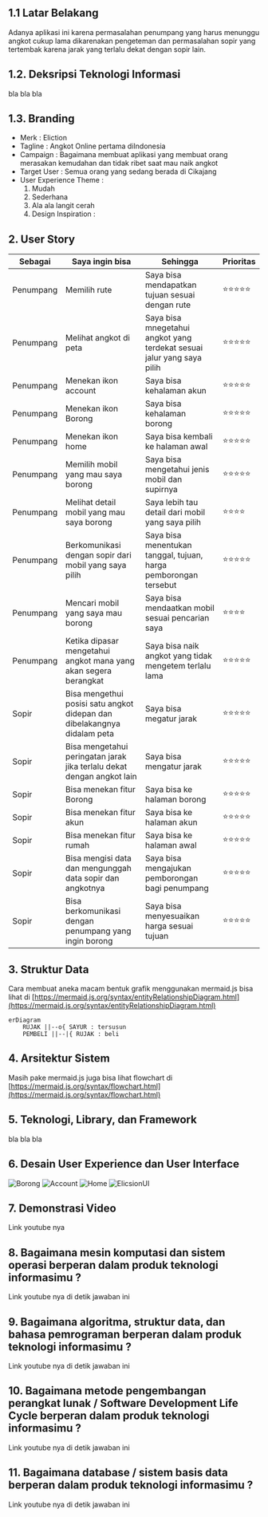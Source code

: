 ## 1.1 Latar Belakang

   Adanya aplikasi ini karena permasalahan penumpang yang harus menunggu angkot cukup lama dikarenakan pengeteman dan permasalahan sopir yang tertembak 
  karena jarak yang terlalu dekat dengan sopir lain.

## 1.2. Deksripsi Teknologi Informasi

bla bla bla

## 1.3. Branding
- Merk : Eliction
- Tagline : Angkot Online pertama diIndonesia 
- Campaign : Bagaimana membuat aplikasi yang membuat orang merasakan kemudahan dan tidak ribet saat mau naik angkot
- Target User : Semua orang yang sedang berada di Cikajang
- User Experience Theme :
   1.  Mudah
   2.  Sederhana
   3.  Ala ala langit cerah
   4.  Design Inspiration : 

## 2. User Story

Sebagai | Saya ingin bisa  | Sehingga | Prioritas
---|---|---|---
Penumpang |  Memilih rute | Saya bisa mendapatkan tujuan sesuai dengan rute | ⭐⭐⭐⭐⭐
Penumpang |  Melihat angkot di peta | Saya bisa mnegetahui angkot yang terdekat sesuai jalur yang saya pilih | ⭐⭐⭐⭐⭐
Penumpang | Menekan ikon account | Saya bisa kehalaman akun | ⭐⭐⭐⭐⭐
Penumpang | Menekan ikon Borong | Saya bisa kehalaman borong | ⭐⭐⭐⭐⭐
Penumpang | Menekan ikon home  | Saya bisa kembali ke halaman  awal | ⭐⭐⭐⭐⭐
Penumpang | Memilih mobil yang mau saya borong | Saya bisa mengetahui jenis mobil dan supirnya | ⭐⭐⭐⭐⭐
Penumpang | Melihat detail mobil yang mau saya borong | Saya lebih tau detail dari mobil yang saya pilih | ⭐⭐⭐⭐
Penumpang | Berkomunikasi dengan sopir dari mobil yang saya pilih | Saya bisa menentukan tanggal, tujuan, harga pemborongan tersebut |⭐⭐⭐⭐⭐
Penumpang | Mencari mobil yang saya mau borong | Saya bisa mendaatkan mobil sesuai pencarian saya | ⭐⭐⭐⭐
Penumpang | Ketika dipasar mengetahui angkot mana yang akan segera berangkat | Saya bisa naik angkot yang tidak mengetem terlalu lama | ⭐⭐⭐⭐⭐
Sopir | Bisa mengethui posisi satu angkot didepan dan dibelakangnya didalam peta | Saya bisa megatur jarak | ⭐⭐⭐⭐⭐
Sopir | Bisa mengetahui peringatan jarak jika terlalu dekat dengan angkot lain | Saya bisa mengatur jarak | ⭐⭐⭐⭐⭐  
Sopir | Bisa menekan fitur Borong | Saya bisa ke halaman borong | ⭐⭐⭐⭐⭐
Sopir | Bisa menekan fitur akun | Saya bisa ke halaman akun | ⭐⭐⭐⭐⭐
Sopir | Bisa menekan fitur rumah | Saya bisa ke halaman awal | ⭐⭐⭐⭐⭐
Sopir | Bisa mengisi data dan mengunggah data sopir dan angkotnya | Saya bisa mengajukan pemborongan bagi penumpang | ⭐⭐⭐⭐⭐
Sopir | Bisa berkomunikasi dengan penumpang yang ingin borong | Saya bisa menyesuaikan harga sesuai tujuan | ⭐⭐⭐⭐⭐

## 3. Struktur Data

Cara membuat aneka macam bentuk grafik menggunakan mermaid.js bisa lihat di [https://mermaid.js.org/syntax/entityRelationshipDiagram.html](https://mermaid.js.org/syntax/entityRelationshipDiagram.html) 

```mermaid
erDiagram
    RUJAK ||--o{ SAYUR : tersusun
    PEMBELI ||--|{ RUJAK : beli
```

## 4. Arsitektur Sistem

Masih pake mermaid.js juga bisa lihat flowchart di [https://mermaid.js.org/syntax/flowchart.html](https://mermaid.js.org/syntax/flowchart.html)

## 5. Teknologi, Library, dan Framework

bla bla bla

## 6. Desain User Experience dan User Interface
![Borong](https://github.com/ndasatriaa16/Peng.Inf/assets/144712874/0522d70c-81d2-4cb3-a5f8-0be738fcbfcd)
![Account](https://github.com/ndasatriaa16/Peng.Inf/assets/144712874/0d045384-fe99-49a9-a92a-f0e5f12ec806)
![Home](https://github.com/ndasatriaa16/Peng.Inf/assets/144712874/70055731-4842-4f33-bb33-ba872162bc7b)
![ElicsionUI](https://github.com/ndasatriaa16/Peng.Inf/assets/144712874/8c8fea44-04fa-4ae4-beed-10d4ed1825d0)


## 7. Demonstrasi Video

Link youtube nya

## 8. Bagaimana mesin komputasi dan sistem operasi berperan dalam produk teknologi informasimu ?

Link youtube nya di detik jawaban ini

## 9. Bagaimana algoritma, struktur data, dan bahasa pemrograman berperan dalam produk teknologi informasimu ?

Link youtube nya di detik jawaban ini

## 10. Bagaimana metode pengembangan perangkat lunak / Software Development Life Cycle berperan dalam produk teknologi informasimu ?

Link youtube nya di detik jawaban ini

## 11. Bagaimana database / sistem basis data berperan dalam produk teknologi informasimu ?

Link youtube nya di detik jawaban ini
